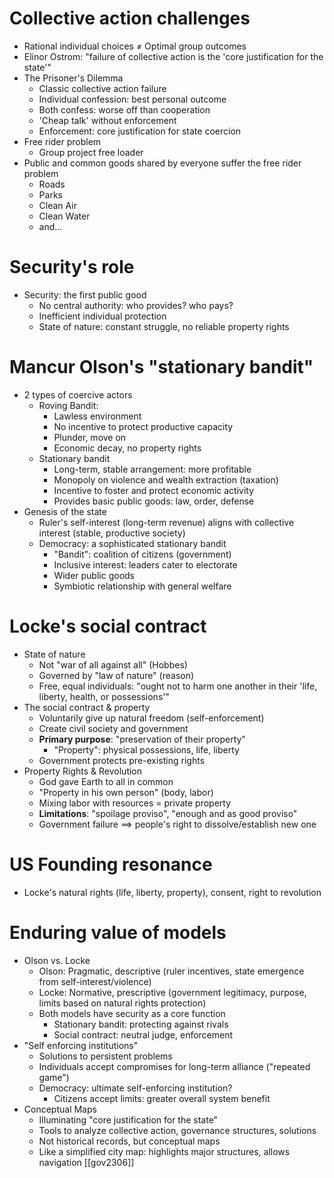 # Collective action challenges

- Rational individual choices $\ne$ Optimal group outcomes
- Elinor Ostrom: "failure of collective action is the 'core justification for the state'"
- The Prisoner's Dilemma
	- Classic collective action failure
	- Individual confession: best personal outcome
	- Both confess: worse off than cooperation
	- 'Cheap talk' without enforcement
	- Enforcement: core justification for state coercion
- Free rider problem
	- Group project free loader
- Public and common goods shared by everyone suffer the free rider problem
	- Roads
	- Parks
	- Clean Air
	- Clean Water
	- and...
# Security's role

- Security: the first public good
	- No central authority: who provides? who pays?
	- Inefficient individual protection
	- State of nature: constant struggle, no reliable property rights
#  Mancur Olson's "stationary bandit"

- 2 types of coercive actors
	- Roving Bandit:
		- Lawless environment
		- No incentive to protect productive capacity
		- Plunder, move on
		- Economic decay, no property rights
	- Stationary bandit
		- Long-term, stable arrangement: more profitable
		- Monopoly on violence and wealth extraction (taxation)
		- Incentive to foster and protect economic activity
		- Provides basic public goods: law, order, defense
- Genesis of the state
	- Ruler's self-interest (long-term revenue) aligns with collective interest (stable, productive society)
	- Democracy: a sophisticated stationary bandit
		- "Bandit": coalition of citizens (government)
		- Inclusive interest: leaders cater to electorate
		- Wider public goods
		- Symbiotic relationship with general welfare
# Locke's social contract

- State of nature
	- Not "war of all against all" (Hobbes)
	- Governed by "law of nature" (reason)
	- Free, equal individuals: "ought not to harm one another in their 'life, liberty, health, or possessions'"
- The social contract & property
	- Voluntarily give up natural freedom (self-enforcement)
	- Create civil society and government
	- **Primary purpose**: "preservation of their property"
		- "Property": physical possessions, life, liberty
	- Government protects pre-existing rights
- Property Rights & Revolution
	- God gave Earth to all in common
	- "Property in his own person" (body, labor)
	- Mixing labor with resources = private property
	- **Limitations**: "spoilage proviso", "enough and as good proviso"
	- Government failure $\implies$ people's right to dissolve/establish new one
# US Founding resonance

- Locke's natural rights (life, liberty, property), consent, right to revolution
# Enduring value of models

- Olson vs. Locke
	- Olson: Pragmatic, descriptive (ruler incentives, state emergence from self-interest/violence)
	- Locke: Normative, prescriptive (government legitimacy, purpose, limits based on natural rights protection)
	- Both models have security as a core function
		- Stationary bandit: protecting against rivals
		- Social contract: neutral judge, enforcement
- "Self enforcing institutions"
	- Solutions to persistent problems
	- Individuals accept compromises for long-term alliance ("repeated game")
	- Democracy: ultimate self-enforcing institution?
		- Citizens accept limits: greater overall system benefit
- Conceptual Maps
	- Illuminating "core justification for the state"
	- Tools to analyze collective action, governance structures, solutions
	- Not historical records, but conceptual maps
	- Like a simplified city map: highlights major structures, allows navigation
[[gov2306]]